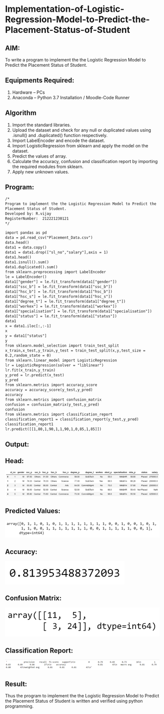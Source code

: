 # Implementation-of-Logistic-Regression-Model-to-Predict-the-Placement-Status-of-Student

## AIM:
To write a program to implement the the Logistic Regression Model to Predict the Placement Status of Student.

## Equipments Required:
1. Hardware – PCs
2. Anaconda – Python 3.7 Installation / Moodle-Code Runner

## Algorithm
1. Import the standard libraries.
2. Upload the dataset and check for any null or duplicated values using .isnull() and .duplicated() function respectively.
3. Import LabelEncoder and encode the dataset.
4. Import LogisticRegression from sklearn and apply the model on the dataset.
5. Predict the values of array.
6. Calculate the accuracy, confusion and classification report by importing the required modules from sklearn.
7. Apply new unknown values.

## Program:
```
/*
Program to implement the the Logistic Regression Model to Predict the Placement Status of Student.
Developed by: R.vijay
RegisterNumber:  212221230121
*/
```
~~~
import pandas as pd
data = pd.read_csv("Placement_Data.csv")
data.head()
data1 = data.copy()
data1 = data1.drop(["sl_no","salary"],axis = 1)
data1.head()
data1.isnull().sum()
data1.duplicated().sum()
from sklearn.preprocessing import LabelEncoder
le = LabelEncoder()
data1["gender"] = le.fit_transform(data1["gender"])
data1["ssc_b"] = le.fit_transform(data1["ssc_b"])
data1["hsc_b"] = le.fit_transform(data1["hsc_b"])
data1["hsc_s"] = le.fit_transform(data1["hsc_s"])
data1["degree_t"] = le.fit_transform(data1["degree_t"])
data1["workex"] = le.fit_transform(data1["workex"])
data1["specialisation"] = le.fit_transform(data1["specialisation"])
data1["status"] = le.fit_transform(data1["status"])
data1
x = data1.iloc[:,:-1]
x
y = data1["status"]
y
from sklearn.model_selection import train_test_split
x_train,x_test,y_train,y_test = train_test_split(x,y,test_size = 0.2,random_state = 0)
from sklearn.linear_model import LogisticRegression
lr = LogisticRegression(solver = "liblinear")
lr.fit(x_train,y_train)
y_pred = lr.predict(x_test)
y_pred
from sklearn.metrics import accuracy_score
accuracy = accuracy_score(y_test,y_pred)
accuracy
from sklearn.metrics import confusion_matrix
confusion = confusion_matrix(y_test,y_pred)
confusion
from sklearn.metrics import classification_report
classification_report1 = classification_report(y_test,y_pred)
classification_report1
lr.predict([[1,80,1,90,1,1,90,1,0,85,1,85]])
~~~

## Output:
## Head:
![pic 1](https://github.com/vijay21500269/Implementation-of-Logistic-Regression-Model-to-Predict-the-Placement-Status-of-Student/blob/main/head.png)
## Predicted Values:
![pic 2](https://github.com/vijay21500269/Implementation-of-Logistic-Regression-Model-to-Predict-the-Placement-Status-of-Student/blob/main/pred.png)
## Accuracy:
![pic 3](https://github.com/vijay21500269/Implementation-of-Logistic-Regression-Model-to-Predict-the-Placement-Status-of-Student/blob/main/accuracy.png)
## Confusion Matrix:
![pic 4](https://github.com/vijay21500269/Implementation-of-Logistic-Regression-Model-to-Predict-the-Placement-Status-of-Student/blob/main/confusion%20matrix.png)
## Classification Report:
![pic 5](https://github.com/vijay21500269/Implementation-of-Logistic-Regression-Model-to-Predict-the-Placement-Status-of-Student/blob/main/classification%20report.png)


## Result:
Thus the program to implement the the Logistic Regression Model to Predict the Placement Status of Student is written and verified using python programming.
